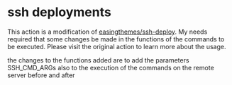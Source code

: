 # ssh deployments

This action is a modification of <a href="https://github.com/marketplace/actions/ssh-deploy">easingthemes/ssh-deploy</a>. My needs required that some changes be made in the functions of the commands to be executed. Please visit the original action to learn more about the usage.

the changes to the functions added are to add the parameters SSH_CMD_ARGs also to the execution of the commands on the remote server before and after